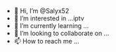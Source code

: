 - 👋 Hi, I’m @Salyx52
- 👀 I’m interested in ...iptv
- 🌱 I’m currently learning ...
- 💞️ I’m looking to collaborate on ...
- 📫 How to reach me ...

<!---
Salyx52/Salyx52 is a ✨ special ✨ repository because its `README.md` (this file) appears on your GitHub profile.
You can click the Preview link to take a look at your changes.
--->
